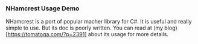 ### NHamcrest Usage Demo

NHamcrest is a port of popular macher library for C#. It is useful and really simple to use.
But its doc is poorly written. You can read at (my blog)[https://tomatoqa.com/?p=2391] about its usage for more details.
